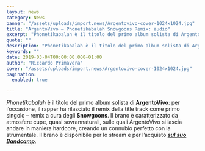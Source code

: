 ```yaml
---
layout: news
category: News
banner: "/assets/uploads/import.news/Argentovivo-cover-1024x1024.jpg"
title: "ArgentoVivo – Phonetikabalah Snowgoons Remix: audio"
excerpt: "Phonetikabalah è il titolo del primo album solista di ArgentoVivo: per l’occasione, il rapper ha rilasciato il remix della title track come primo singolo – remix a cura degli Snowgoons. Il brano è caratterizzato da atmosfere cupe, quasi sovrannaturali, sulle quali ArgentoVivo si lascia andare in maniera hardcore, creando un connubio perfetto con la strumentale. [&hellip"
quote: ""
description: "Phonetikabalah è il titolo del primo album solista di ArgentoVivo: per l’occasione, il rapper ha rilasciato il remix della title track come primo singolo – remix a cura degli Snowgoons. Il brano è caratterizzato da atmosfere cupe, quasi sovrannaturali, sulle quali ArgentoVivo si lascia andare in maniera hardcore, creando un connubio perfetto con la strumentale. [&hellip"
keywords: ""
date: 2019-03-04T00:00:00.000+01:00
author: "Riccardo Primavera"
cover: "/assets/uploads/import.news/Argentovivo-cover-1024x1024.jpg"
pagination:
  enabled: true

---
```


_Phonetikabalah_ è il titolo del primo album solista di **ArgentoVivo**: per l’occasione, il rapper ha rilasciato il remix della title track come primo singolo – remix a cura degli **Snowgoons**. Il brano è caratterizzato da atmosfere cupe, quasi sovrannaturali, sulle quali ArgentoVivo si lascia andare in maniera hardcore, creando un connubio perfetto con la strumentale. Il brano è disponibile per lo stream e per l’acquisto [_**sul suo Bandcamp**_](https://eastmilan.bandcamp.com/track/phonetikabalah-snowgoons-remix).